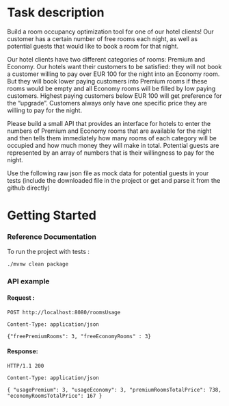 # Task description

Build a room occupancy optimization tool for one of our hotel clients! Our customer has a
certain number of free rooms each night, as well as potential guests that would like to book a
room for that night.

Our hotel clients have two different categories of rooms: Premium and Economy. Our hotels
want their customers to be satisfied: they will not book a customer willing to pay over EUR
100 for the night into an Economy room. But they will book lower paying customers into
Premium rooms if these rooms would be empty and all Economy rooms will be filled by low
paying customers. Highest paying customers below EUR 100 will get preference for the
“upgrade”. Customers always only have one specific price they are willing to pay for the
night.

Please build a small API that provides an interface for hotels to enter the numbers of
Premium and Economy rooms that are available for the night and then tells them
immediately how many rooms of each category will be occupied and how much money they
will make in total. Potential guests are represented by an array of numbers that is their
willingness to pay for the night.

Use the following raw json file as mock data for potential guests in your tests (include the
downloaded file in the project or get and parse it from the github directly)
# Getting Started

### Reference Documentation

To run the project with tests :

`./mvnw clean package`

### API example

#### Request : 

`POST http://localhost:8080/roomsUsage`

`Content-Type: application/json`

`{"freePremiumRooms": 3, "freeEconomyRooms" : 3}`

#### Response: 

`HTTP/1.1 200`

`Content-Type: application/json`

`{
"usagePremium": 3,
"usageEconomy": 3,
"premiumRoomsTotalPrice": 738,
"economyRoomsTotalPrice": 167
}`
